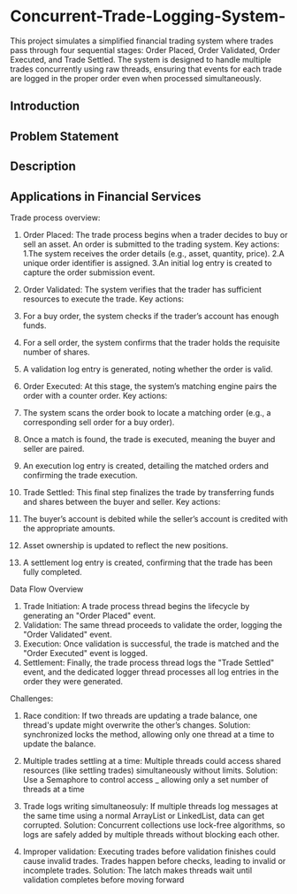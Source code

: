# Concurrent-Trade-Logging-System-
This project simulates a simplified financial trading system where trades pass through four sequential stages: Order Placed, Order Validated, Order Executed, and Trade Settled. The system is designed to handle multiple trades concurrently using raw threads, ensuring that events for each trade are logged in the proper order even when processed simultaneously. 

## Introduction
## Problem Statement
## Description
## Applications in Financial Services

Trade process overview:
1.	Order Placed:
The trade process begins when a trader decides to buy or sell an asset. An order is submitted to the trading system.
Key actions:
1.The system receives the order details (e.g., asset, quantity, price).
2.A unique order identifier is assigned.
3.An initial log entry is created to capture the order submission event.

2.	Order Validated:
The system verifies that the trader has sufficient resources to execute the trade.
Key actions:
1. For a buy order, the system checks if the trader’s account has enough funds.
2. For a sell order, the system confirms that the trader holds the requisite number of shares.
3. A validation log entry is generated, noting whether the order is valid.

3.	Order Executed:
At this stage, the system’s matching engine pairs the order with a counter order.
Key actions:
1. The system scans the order book to locate a matching order (e.g., a corresponding sell order for a     buy order).
2. Once a match is found, the trade is executed, meaning the buyer and seller are paired.
3. An execution log entry is created, detailing the matched orders and confirming the trade execution.

4.	Trade Settled:
This final step finalizes the trade by transferring funds and shares between the buyer and seller.
Key actions:
1. The buyer’s account is debited while the seller’s account is credited with the appropriate amounts.
2. Asset ownership is updated to reflect the new positions.
3. A settlement log entry is created, confirming that the trade has been fully completed.

Data Flow Overview
1.	Trade Initiation:
A trade process thread begins the lifecycle by generating an "Order Placed" event.
2.	Validation:
The same thread proceeds to validate the order, logging the "Order Validated" event.
3.	Execution:
Once validation is successful, the trade is matched and the "Order Executed" event is logged.
4.	Settlement:
Finally, the trade process thread logs the "Trade Settled" event, and the dedicated logger thread processes all log entries in the order they were generated.

Challenges:

1) Race condition: If two threads are updating a trade balance, one thread's update might overwrite the other’s changes.
Solution: synchronized locks the method, allowing only one thread at a time to update the balance.

2) Multiple trades settling at a time: Multiple threads could access shared resources (like settling trades) simultaneously without limits.
Solution: Use a Semaphore to control access _ allowing only a set number of threads at a time

3) Trade logs writing simultaneosuly: If multiple threads log messages at the same time using a normal ArrayList or LinkedList, data can get corrupted.
Solution: Concurrent collections use lock-free algorithms, so logs are safely added by multiple threads without blocking each other.

4) Improper validation: Executing trades before validation finishes could cause invalid trades.
Trades happen before checks, leading to invalid or incomplete trades.
Solution: The latch makes threads wait until validation completes before moving forward
